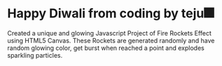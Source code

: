 
# Happy Diwali from coding by teju🎆

Created a unique and glowing Javascript Project of Fire Rockets Effect using HTML5 Canvas. These Rockets are generated randomly and have random glowing color, get burst when reached a point and explodes sparkling particles.